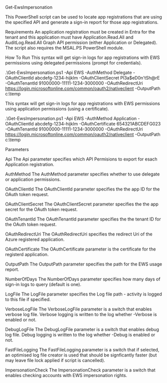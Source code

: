 Get-EwsImpersonation

This PowerShell script can be used to locate app registrations that are using the specified API and generate a sign-in report for those app registrations.

Requirements
An application registration must be created in Entra for the tenant and this application must have Application.Read.All and AuditLog.Read.All Graph API permission (either Application or Delegated). The script also requires the MSAL.PS PowerShell module.

How To Run
This syntax will get sign-in logs for app registrations with EWS permissions using delegated permissions (prompt for credentials).

.\Get-EwsImpersonation.ps1 -Api EWS -AuthMethod Delegate -OAuthClientId abcdefg-1234-hijklm -OAuthClientSecret Pl3a$eD0n'tSh@rE -OAuthTenantId 91000000-11111-1234-3000000 -OAuthRedirectUri https://login.microsoftonline.com/common/oauth2/nativeclient -OutputPath c:\temp

This syntax will get sign-in logs for app registrations with EWS permissions using application permissions (using a certificate).

.\Get-EwsImpersonation.ps1 -Api EWS -AuthMethod Application -OAuthClientId abcdefg-1234-hijklm -OAuthCertificate 654321ABCDEFG023 -OAuthTenantId 91000000-11111-1234-3000000 -OAuthRedirectUri https://login.microsoftonline.com/common/oauth2/nativeclient -OutputPath c:\temp


Parameters

Api
The Api parameter specifies which API Permisions to export for esach Application registration.

AuthMethod
The AuthMethod parameter specifies whether to use delegate or application permissions.

OAuthClientId
The OAuthClientId parameter specifies the the app ID for the OAuth token request.

OAuthClientSecret
The OAuthClientSecret parameter specifies the the app secret for the OAuth token request.

OAuthTenantId
The OAuthTenantId parameter specifies the the tenant ID for the OAuth token request.

OAuthRedirectUri
The OAuthRedirectUri specifies the redirect Uri of the Azure registered application.

OAuthCertificate
The OAuthCertificate parameter is the certificate for the registerd application. 

OutputPath
The OutputPath parameter specifies the path for the EWS usage report.

NumberOfDays
The NumberOfDays parameter specifies how many days of sign-in logs to query (default is one).

LogFile
The LogFile parameter specifies the Log file path - activity is logged to this file if specified.

VerboseLogFile
The VerboseLogFile parameter is a switch that enables verbose log file.  Verbose logging is written to the log whether -Verbose is enabled or not.

DebugLogFile
The DebugLogFile parameter is a switch that enables debug log file.  Debug logging is written to the log whether -Debug is enabled or not.

FastFileLogging
The FastFileLogging parameter is a switch that if selected, an optimised log file creator is used that should be signficantly faster (but may leave file lock applied if script is cancelled).

ImpersonationCheck
The ImpersonationCheck parameter is a switch that enables checking accounts with EWS impersonation rights.